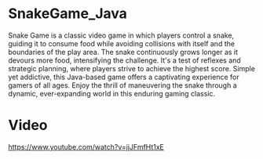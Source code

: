 ﻿# SnakeGame_Java
Snake Game is a classic video game in which players control a snake, guiding it to consume food while avoiding collisions with itself and the boundaries of the play area. The snake continuously grows longer as it devours more food, intensifying the challenge. It's a test of reflexes and strategic planning, where players strive to achieve the highest score. Simple yet addictive, this Java-based game offers a captivating experience for gamers of all ages. Enjoy the thrill of maneuvering the snake through a dynamic, ever-expanding world in this enduring gaming classic.
# Video
https://www.youtube.com/watch?v=jjJFmfHt1xE
